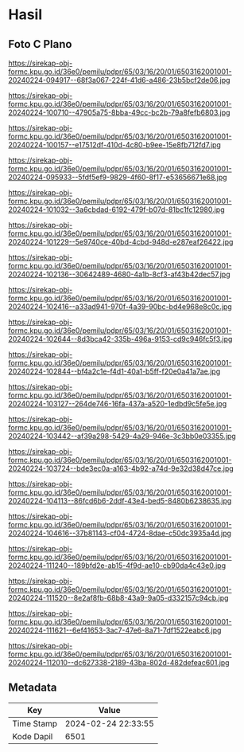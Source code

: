# Hasil

## Foto C Plano

https://sirekap-obj-formc.kpu.go.id/36e0/pemilu/pdpr/65/03/16/20/01/6503162001001-20240224-094917--68f3a067-224f-41d6-a486-23b5bcf2de06.jpg

https://sirekap-obj-formc.kpu.go.id/36e0/pemilu/pdpr/65/03/16/20/01/6503162001001-20240224-100710--47905a75-8bba-49cc-bc2b-79a8fefb6803.jpg

https://sirekap-obj-formc.kpu.go.id/36e0/pemilu/pdpr/65/03/16/20/01/6503162001001-20240224-100157--e17512df-410d-4c80-b9ee-15e8fb712fd7.jpg

https://sirekap-obj-formc.kpu.go.id/36e0/pemilu/pdpr/65/03/16/20/01/6503162001001-20240224-095933--5fdf5ef9-9829-4f60-8f17-e53656671e68.jpg

https://sirekap-obj-formc.kpu.go.id/36e0/pemilu/pdpr/65/03/16/20/01/6503162001001-20240224-101032--3a6cbdad-6192-479f-b07d-81bc1fc12980.jpg

https://sirekap-obj-formc.kpu.go.id/36e0/pemilu/pdpr/65/03/16/20/01/6503162001001-20240224-101229--5e9740ce-40bd-4cbd-948d-e287eaf26422.jpg

https://sirekap-obj-formc.kpu.go.id/36e0/pemilu/pdpr/65/03/16/20/01/6503162001001-20240224-102136--30642489-4680-4a1b-8cf3-af43b42dec57.jpg

https://sirekap-obj-formc.kpu.go.id/36e0/pemilu/pdpr/65/03/16/20/01/6503162001001-20240224-102416--a33ad941-970f-4a39-90bc-bd4e968e8c0c.jpg

https://sirekap-obj-formc.kpu.go.id/36e0/pemilu/pdpr/65/03/16/20/01/6503162001001-20240224-102644--8d3bca42-335b-496a-9153-cd9c946fc5f3.jpg

https://sirekap-obj-formc.kpu.go.id/36e0/pemilu/pdpr/65/03/16/20/01/6503162001001-20240224-102844--bf4a2c1e-f4d1-40a1-b5ff-f20e0a41a7ae.jpg

https://sirekap-obj-formc.kpu.go.id/36e0/pemilu/pdpr/65/03/16/20/01/6503162001001-20240224-103127--264de746-16fa-437a-a520-1edbd9c5fe5e.jpg

https://sirekap-obj-formc.kpu.go.id/36e0/pemilu/pdpr/65/03/16/20/01/6503162001001-20240224-103442--af39a298-5429-4a29-946e-3c3bb0e03355.jpg

https://sirekap-obj-formc.kpu.go.id/36e0/pemilu/pdpr/65/03/16/20/01/6503162001001-20240224-103724--bde3ec0a-a163-4b92-a74d-9e32d38d47ce.jpg

https://sirekap-obj-formc.kpu.go.id/36e0/pemilu/pdpr/65/03/16/20/01/6503162001001-20240224-104113--86fcd6b6-2ddf-43e4-bed5-8480b6238635.jpg

https://sirekap-obj-formc.kpu.go.id/36e0/pemilu/pdpr/65/03/16/20/01/6503162001001-20240224-104616--37b81143-cf04-4724-8dae-c50dc3935a4d.jpg

https://sirekap-obj-formc.kpu.go.id/36e0/pemilu/pdpr/65/03/16/20/01/6503162001001-20240224-111240--189bfd2e-ab15-4f9d-ae10-cb90da4c43e0.jpg

https://sirekap-obj-formc.kpu.go.id/36e0/pemilu/pdpr/65/03/16/20/01/6503162001001-20240224-111520--8e2af8fb-68b8-43a9-9a05-d332157c94cb.jpg

https://sirekap-obj-formc.kpu.go.id/36e0/pemilu/pdpr/65/03/16/20/01/6503162001001-20240224-111621--6ef41653-3ac7-47e6-8a71-7df1522eabc6.jpg

https://sirekap-obj-formc.kpu.go.id/36e0/pemilu/pdpr/65/03/16/20/01/6503162001001-20240224-112010--dc627338-2189-43ba-802d-482defeac601.jpg


## Metadata

| Key        | Value               |
| ---------- | ------------------- |
| Time Stamp | 2024-02-24 22:33:55 |
| Kode Dapil | 6501                |



